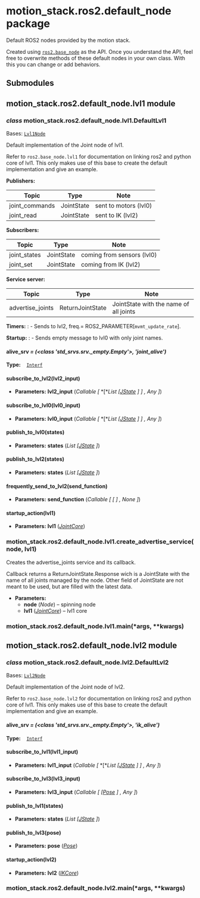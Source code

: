 # motion_stack.ros2.default_node package

Default ROS2 nodes provided by the motion stack.

Created using [`ros2.base_node`](motion_stack.ros2.base_node.md#module-motion_stack.ros2.base_node) as the API.
Once you understand the API, feel free to overwrite methods of these default nodes in your own class. With this you can change or add behaviors.

## Submodules

## motion_stack.ros2.default_node.lvl1 module

### *class* motion_stack.ros2.default_node.lvl1.DefaultLvl1

Bases: [`Lvl1Node`](motion_stack.ros2.base_node.md#motion_stack.ros2.base_node.lvl1.Lvl1Node)

Default implementation of the Joint node of lvl1.

Refer to `ros2.base_node.lvl1` for documentation on linking ros2 and python core of lvl1. This only makes use of this base to create the default implementation and give an example.

**Publishers:**

| Topic          | Type       | Note                  |
|----------------|------------|-----------------------|
| joint_commands | JointState | sent to motors (lvl0) |
| joint_read     | JointState | sent to IK (lvl2)     |

**Subscribers:**

| Topic        | Type       | Note                       |
|--------------|------------|----------------------------|
| joint_states | JointState | coming from sensors (lvl0) |
| joint_set    | JointState | coming from IK (lvl2)      |

**Service server:**

| Topic            | Type             | Note                                   |
|------------------|------------------|----------------------------------------|
| advertise_joints | ReturnJointState | JointState with the name of all joints |

**Timers:**
: - Sends to lvl2, freq.= ROS2_PARAMETER[`mvmt_update_rate`].

**Startup:**
: - Sends empty message to lvl0 with only joint names.

#### alive_srv *= (<class 'std_srvs.srv._empty.Empty'>, 'joint_alive')*

**Type:**    [`Interf`](motion_stack.ros2.md#motion_stack.ros2.communication.Interf)

#### subscribe_to_lvl2(lvl2_input)

* **Parameters:**
  **lvl2_input** (*Callable* *[* *[**List* *[*[*JState*](motion_stack.core.utils.md#motion_stack.core.utils.joint_state.JState) *]* *]* *,* *Any* *]*)

#### subscribe_to_lvl0(lvl0_input)

* **Parameters:**
  **lvl0_input** (*Callable* *[* *[**List* *[*[*JState*](motion_stack.core.utils.md#motion_stack.core.utils.joint_state.JState) *]* *]* *,* *Any* *]*)

#### publish_to_lvl0(states)

* **Parameters:**
  **states** (*List* *[*[*JState*](motion_stack.core.utils.md#motion_stack.core.utils.joint_state.JState) *]*)

#### publish_to_lvl2(states)

* **Parameters:**
  **states** (*List* *[*[*JState*](motion_stack.core.utils.md#motion_stack.core.utils.joint_state.JState) *]*)

#### frequently_send_to_lvl2(send_function)

* **Parameters:**
  **send_function** (*Callable* *[* *[* *]* *,* *None* *]*)

#### startup_action(lvl1)

* **Parameters:**
  **lvl1** ([*JointCore*](motion_stack.core.md#motion_stack.core.lvl1_joint.JointCore))

### motion_stack.ros2.default_node.lvl1.create_advertise_service(node, lvl1)

Creates the advertise_joints service and its callback.

Callback returns a ReturnJointState.Response wich is a JointState with the name of all joints managed by the node. Other field of JointState are not meant to be used, but are filled with the latest data.

* **Parameters:**
  * **node** (*Node*) – spinning node
  * **lvl1** ([*JointCore*](motion_stack.core.md#motion_stack.core.lvl1_joint.JointCore)) – lvl1 core

### motion_stack.ros2.default_node.lvl1.main(\*args, \*\*kwargs)

## motion_stack.ros2.default_node.lvl2 module

### *class* motion_stack.ros2.default_node.lvl2.DefaultLvl2

Bases: [`Lvl2Node`](motion_stack.ros2.base_node.md#motion_stack.ros2.base_node.lvl2.Lvl2Node)

Default implementation of the Joint node of lvl2.

Refer to `ros2.base_node.lvl2` for documentation on linking ros2 and python core of lvl1. This only makes use of this base to create the default implementation and give an example.

#### alive_srv *= (<class 'std_srvs.srv._empty.Empty'>, 'ik_alive')*

**Type:**    [`Interf`](motion_stack.ros2.md#motion_stack.ros2.communication.Interf)

#### subscribe_to_lvl1(lvl1_input)

* **Parameters:**
  **lvl1_input** (*Callable* *[* *[**List* *[*[*JState*](motion_stack.core.utils.md#motion_stack.core.utils.joint_state.JState) *]* *]* *,* *Any* *]*)

#### subscribe_to_lvl3(lvl3_input)

* **Parameters:**
  **lvl3_input** (*Callable* *[* *[*[*Pose*](motion_stack.core.utils.md#motion_stack.core.utils.pose.Pose) *]* *,* *Any* *]*)

#### publish_to_lvl1(states)

* **Parameters:**
  **states** (*List* *[*[*JState*](motion_stack.core.utils.md#motion_stack.core.utils.joint_state.JState) *]*)

#### publish_to_lvl3(pose)

* **Parameters:**
  **pose** ([*Pose*](motion_stack.core.utils.md#motion_stack.core.utils.pose.Pose))

#### startup_action(lvl2)

* **Parameters:**
  **lvl2** ([*IKCore*](motion_stack.core.md#motion_stack.core.lvl2_ik.IKCore))

### motion_stack.ros2.default_node.lvl2.main(\*args, \*\*kwargs)
